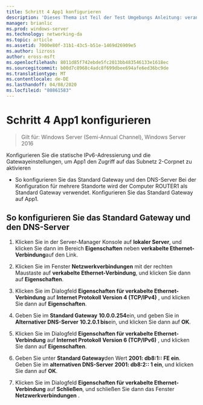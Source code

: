 ```yaml
---
title: Schritt 4 App1 konfigurieren
description: 'Dieses Thema ist Teil der Test Umgebungs Anleitung: veranschaulichen einer DirectAccess-Bereitstellung für mehrere Standorte für Windows Server 2016'
manager: brianlic
ms.prod: windows-server
ms.technology: networking-da
ms.topic: article
ms.assetid: 7000e80f-31b1-43c5-b51e-1469d26909e5
ms.author: lizross
author: eross-msft
ms.openlocfilehash: 8011d85f742ebde5fc2013bb483546133e1618ec
ms.sourcegitcommit: b00d7c8968c4adc8f699dbee694afe6ed36bc9de
ms.translationtype: MT
ms.contentlocale: de-DE
ms.lasthandoff: 04/08/2020
ms.locfileid: "80861583"
---
```

# <a name="step-4-configure-app1"></a>Schritt 4 App1 konfigurieren

>Gilt für: Windows Server (Semi-Annual Channel), Windows Server 2016

Konfigurieren Sie die statische IPv6-Adressierung und die Gatewayeinstellungen, um App1 den Zugriff auf das Subnetz 2-Corpnet zu aktivieren  
  
- So konfigurieren Sie das Standard Gateway und den DNS-Server Bei der Konfiguration für mehrere Standorte wird der Computer ROUTER1 als Standard Gateway verwendet. Konfigurieren Sie das Standard Gateway auf App1.  
  
## <a name="to-configure-the-default-gateway-and-dns-server"></a>So konfigurieren Sie das Standard Gateway und den DNS-Server  
  
1.  Klicken Sie in der Server-Manager Konsole auf **lokaler Server**, und klicken Sie dann im Bereich **Eigenschaften** neben **verkabelte Ethernet-Verbindung**auf den Link.  
  
2.  Klicken Sie im Fenster **Netzwerkverbindungen** mit der rechten Maustaste auf **verkabelte Ethernet-Verbindung**, und klicken Sie dann auf **Eigenschaften**.  
  
3.  Klicken Sie im Dialogfeld **Eigenschaften für verkabelte Ethernet-Verbindung** auf **Internet Protokoll Version 4 (TCP/IPv4)** , und klicken Sie dann auf **Eigenschaften**.  
  
4.  Geben Sie im **Standard Gateway** **10.0.0.254**ein, und geben Sie in **Alternativer DNS-Server** **10.2.0.1 bis**ein, und klicken Sie dann auf **OK**.  
  
5.  Klicken Sie im Dialogfeld **Eigenschaften für verkabelte Ethernet-Verbindung** auf **Internet Protokoll Version 6 (TCP/IPv6)** , und klicken Sie dann auf **Eigenschaften**.  
  
6.  Geben Sie unter **Standard Gateway**den Wert **2001: db8:1:: FE ein**. Geben Sie im **alternativen DNS-Server** **2001: db8:2:: 1 ein**, und klicken Sie dann auf **OK**.  
  
7.  Klicken Sie im Dialogfeld **Eigenschaften für verkabelte Ethernet-Verbindung** auf **Schließen**, und schließen Sie dann das Fenster **Netzwerkverbindungen** .  
  


